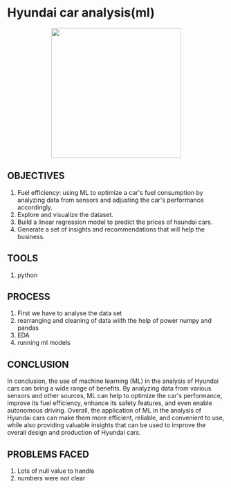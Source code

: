 # Hyundai car analysis(ml)
  
</div>
<div align = "center" >
<img src="https://media.tenor.com/Oxyb-UwXepsAAAAd/hyundai-tucson.gif" width="300" height = "100" />

</div>


## OBJECTIVES

1) Fuel efficiency: using ML to optimize a car's fuel consumption by analyzing data from sensors and adjusting the car's performance accordingly.
2) Explore and visualize the dataset.
3) Build a linear regression model to predict the prices of haundai cars.
4) Generate a set of insights and recommendations that will help the business.


## TOOLS

1) python

## PROCESS

1) First we have to analyse the data set 
2) rearranging and cleaning of data wiith the help of power numpy and pandas
3) EDA
4) running ml models
   
## CONCLUSION

In conclusion, the use of machine learning (ML) in the analysis of Hyundai cars can bring a wide range of benefits. By analyzing data from various sensors and other sources, ML can help to optimize the car's performance, improve its fuel efficiency, enhance its safety features, and even enable autonomous driving. Overall, the application of ML in the analysis of Hyundai cars can make them more efficient, reliable, and convenient to use, while also providing valuable insights that can be used to improve the overall design and production of Hyundai cars.

 ## PROBLEMS FACED
 
 1) Lots of null value to handle
 2) numbers were not clear
